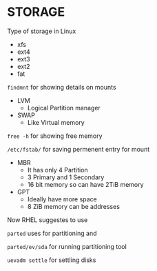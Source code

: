 # STORAGE

Type of storage in Linux
- xfs
- ext4
- ext3
- ext2
- fat 

`findmnt` for showing details on mounts

- LVM 
  - Logical Partition manager 
- SWAP
  - Like Virtual memory 


`free -h` for showing free memory

`/etc/fstab/` for saving permenent entry for mount

- MBR 
  - It has only 4 Partition
  - 3 Primary and 1 Secondary
  - 16 bit memory so can have 2TiB memory 
- GPT
  - Ideally have more space 
  - 8 ZiB memory can be addresses

Now RHEL suggestes to use 

`parted` uses for partitioning and 

`parted/ev/sda` for running partitioning tool



`uevadm settle` for settling disks



